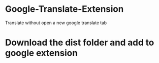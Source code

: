 # Google-Translate-Extension
Translate without open a new google translate tab

# Download the dist folder and add to google extension
